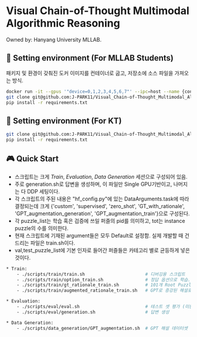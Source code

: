 # Visual Chain-of-Thought Multimodal Algorithmic Reasoning
Owned by: Hanyang University MLLAB.

## 🌺 Setting environment (For MLLAB Students)
패키지 및 환경이 갖춰진 도커 이미지를 컨테이너로 굽고, 저장소에 소스 파일을 가져오는 방식.
```bash
docker run -it --gpus '"device=0,1,2,3,4,5,6,7"' --ipc=host --name {container_name} -v /media/data2/SMART101/:/data -v {your_home_directory_path}:/SMART101 42a0e9b621e2
git clone git@github.com:J-PARK11/Visual_Chain-of-Thought_Multimodal_Algorithmic_Reasoning.git
pip install -r requirements.txt
```

## 🌄 Setting environment (For KT)

```bash
git clone git@github.com:J-PARK11/Visual_Chain-of-Thought_Multimodal_Algorithmic_Reasoning.git
pip install -r requirements.txt
```

## 🎮 Quick Start
- 스크립트는 크게 *Train*, *Evaluation*, *Data Generation* 세션으로 구성되어 있음.
- 주로 generation.sh로 답변을 생성하며, 이 파일만 Single GPU기반이고, 나머지는 다 DDP 세팅이다.
- 각 스크립트의 주된 내용은 "hf_config.py"에 있는 DataArguments.task에 따라 결정되는데 크게 {'custom', 'supervised', 'zero_shot', 'GT_with_rationale', 'GPT_augmentation_generation', 'GPT_augmentation_train'}으로 구성된다.
- 각 puzzle_list는 학습 혹은 검증에 쓰일 퍼즐의 pid를 의미하고, tot는 instance puzzle의 수를 의미한다.
- 현재 스크립트에 기재된 argument들은 모두 Default로 설정함. 실제 개발할 때 건드리는 파일은 train.sh이다.
- val,test_puzzle_list에 기본 인자로 들어간 퍼즐들은 카테고리 별로 균등하게 넣은 것이다.


```bash
* Train:
    - ./scripts/train/train.sh                       # 디버깅용 스크립트
    - ./scripts/train/option_train.sh                # 정답 옵션으로 학습.
    - ./scripts/train/gt_rationale_train.sh          # 101개 Root Puzzle 해설로 학습.
    - ./scripts/train/augmented_rationale_train.sh   # GPT로 증강된 해설로 학습.

* Evaluation:
    - ./scripts/eval/eval.sh                         # 테스트 셋 평가 (미완성)
    - ./scripts/eval/generation.sh                   # 답변 생성

* Data Generation:
    - ./scripts/data_generation/GPT_augmentation.sh  # GPT 해설 데이터셋 증강
```
